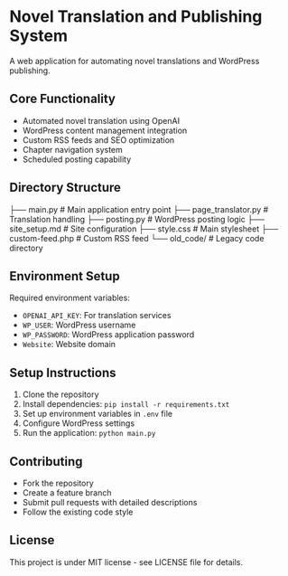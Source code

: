 # Novel Translation and Publishing System

A web application for automating novel translations and WordPress publishing.

## Core Functionality
- Automated novel translation using OpenAI
- WordPress content management integration
- Custom RSS feeds and SEO optimization
- Chapter navigation system
- Scheduled posting capability

## Directory Structure
├── main.py                 # Main application entry point
├── page_translator.py      # Translation handling
├── posting.py             # WordPress posting logic
├── site_setup.md         # Site configuration
├── style.css             # Main stylesheet
├── custom-feed.php       # Custom RSS feed
└── old_code/            # Legacy code directory

## Environment Setup
Required environment variables:
- `OPENAI_API_KEY`: For translation services
- `WP_USER`: WordPress username
- `WP_PASSWORD`: WordPress application password
- `Website`: Website domain

## Setup Instructions
1. Clone the repository
2. Install dependencies: `pip install -r requirements.txt`
3. Set up environment variables in `.env` file
4. Configure WordPress settings
5. Run the application: `python main.py`

## Contributing
- Fork the repository
- Create a feature branch
- Submit pull requests with detailed descriptions
- Follow the existing code style

## License
This project is under MIT license - see LICENSE file for details.
